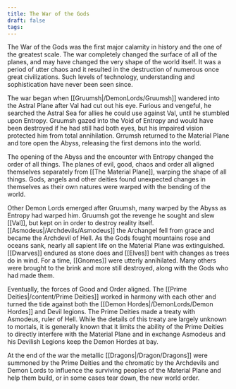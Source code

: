 ```yaml
---
title: The War of the Gods
draft: false
tags:
---
```

The War of the Gods was the first major calamity in history and the one of the greatest scale. The war completely changed the surface of all of the planes, and may have changed the very shape of the world itself. It was a period of utter chaos and it resulted in the destruction of numerous once great civilizations. Such levels of technology, understanding and sophistication have never been seen since. 

The war began when [[Gruumsh|/DemonLords/Gruumsh]] wandered into the Astral Plane after Val had cut out his eye. Furious and vengeful, he searched the Astral Sea for allies he could use against Val, until he stumbled upon Entropy. Gruumsh gazed into the Void of Entropy and would have been destroyed if he had still had both eyes, but his impaired vision protected him from total annihilation. Grrumsh returned to the Material Plane and tore open the Abyss, releasing the first demons into the world. 

The opening of the Abyss and the encounter with Entropy changed the order of all things. The planes of evil, good, chaos and order all aligned themselves separately from [[The Material Plane]], warping the shape of all things. Gods, angels and other deities found unexpected changes in themselves as their own natures were warped with the bending of the world. 

Other Demon Lords emerged after Gruumsh, many warped by the Abyss as Entropy had warped him. Gruumsh got the revenge he sought and slew [[Val]], but kept on in order to destroy reality itself. [[Asmodeus|/Archdevils/Asmodeus]] the Archangel fell from grace and became the Archdevil of Hell. As the Gods fought mountains rose and oceans sank, nearly all sapient life on the Material Plane was extinguished. [[Dwarves]] endured as stone does and [[Elves]] bent with changes as trees do in wind. For a time, [[Gnomes]] were utterly annihilated. Many others were brought to the brink and more still destroyed, along with the Gods who had made them. 

Eventually, the forces of Good and Order aligned. The [[Prime Deities|/content/Prime Deities]] worked in harmony with each other and turned the tide against both the [[Demon Hordes|/DemonLords/Demon Hordes]] and Devil legions. The Prime Deities made a treaty with Asmodeus, ruler of Hell. While the details of this treaty are largely unknown to mortals, it is generally known that it limits the ability of the Prime Deities to directly interfere with the Material Plane and in exchange Asmodeus and his Devilish Legions keep the Demon Hordes at bay. 

At the end of the war the metallic [[Dragons|/Dragon/Dragons]] were summoned by the Prime Deities and the chromatic by the Archdevils and Demon Lords to influence the surviving peoples of the Material Plane and help them build, or in some cases tear down, the new world order. 